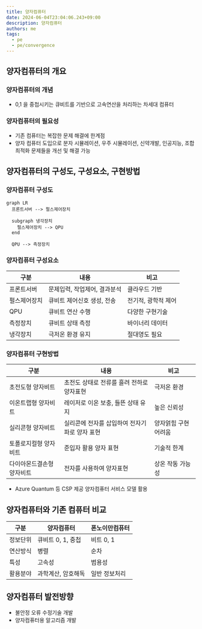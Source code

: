 ```yaml
---
title: 양자컴퓨터
date: 2024-06-04T23:04:06.243+09:00
description: 양자컴퓨터
authors: me
tags:
  - pe
  - pe/convergence
---
```


## 양자컴퓨터의 개요

### 양자컴퓨터의 개념

- 0,1 을 중첩시키는 큐비트를 기반으로 고속연산을 처리하는 차세대 컴퓨터

### 양자컴퓨터의 필요성

- 기존 컴퓨터는 복잡한 문제 해결에 한계점
- 양자 컴퓨터 도입으로 분자 시뮬레이션, 우주 시뮬레이션, 신약개발, 인공지능, 조합 최적화 문제들을 개선 및 해결 가능

## 양자컴퓨터의 구성도, 구성요소, 구현방법

### 양자컴퓨터 구성도

```mermaid
graph LR
  프론트서버 --> 펄스제어장치

  subgraph 냉각장치
    펄스제어장치 --> QPU
  end

  QPU --> 측정장치
```

### 양자컴퓨터 구성요소

| 구분         | 내용                         | 비고                |
| ------------ | ---------------------------- | ------------------- |
| 프론트서버   | 문제입력, 작업제어, 결과분석 | 클라우드 기반       |
| 펄스제어장치 | 큐비트 제어신호 생성, 전송   | 전기적, 광학적 제어 |
| QPU          | 큐비트 연산 수행             | 다양한 구현기술     |
| 측정장치     | 큐비트 상태 측정             | 바이너리 데이터     |
| 냉각장치     | 극저온 환경 유지             | 절대영도 필요       |

### 양자컴퓨터 구현방법

| 구분                      | 내용                                          | 비고                 |
| ------------------------- | --------------------------------------------- | -------------------- |
| 초전도형 양자비트         | 초전도 상태로 전류를 흘려 전하로 양자표현     | 극저온 환경          |
| 이온트랩형 양자비트       | 레이저로 이온 보충, 들뜬 상태 유지            | 높은 신뢰성          |
| 실리콘형 양자비트         | 실리콘에 전자를 삽입하여 전자기파로 양자 표현 | 양자얽힘 구현 어려움 |
| 토폴로지컬형 양자비트     | 준입자 활용 양자 표현                         | 기술적 한계          |
| 다이아몬드결손형 양자비트 | 전자를 사용하여 양자표현                      | 상온 작동 가능성     |

- Azure Quantum 등 CSP 제공 양자컴퓨터 서비스 모델 활용

## 양자컴퓨터와 기존 컴퓨터 비교

| 구분     | 양자컴퓨터         | 폰노이만컴퓨터 |
| -------- | ------------------ | -------------- |
| 정보단위 | 큐비트 0, 1, 중첩  | 비트 0, 1      |
| 연산방식 | 병렬               | 순차           |
| 특성     | 고속성             | 범용성         |
| 활용분야 | 과학계산, 암호해독 | 일반 정보처리  |

## 양자컴퓨터 발전방향

- 불안정 오류 수정기술 개발
- 양자컴퓨터용 알고리즘 개발
